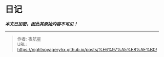 # 日记

_**本文已加密，因此其原始内容不可见！**_

---

> 作者: 夜航星  
> URL: https://nightvoyageryhx.github.io/posts/%E6%97%A5%E8%AE%B0/  

